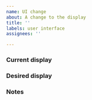 ```yaml
---
name: UI change
about: A change to the display
title: ''
labels: user interface
assignees: ''

---
```


### Current display


### Desired display


### Notes
